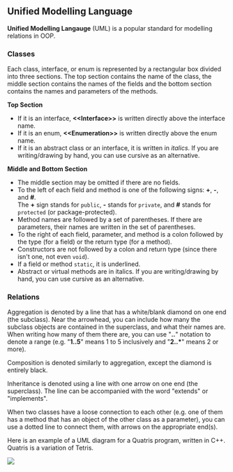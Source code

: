 ## Unified Modelling Language

**Unified Modelling Langauge** (UML) is a popular standard for modelling relations in OOP.

### Classes

Each class, interface, or enum is represented by a rectangular box divided into three sections. The top section contains the name of the class, the middle section contains the names of the fields and the bottom section contains the names and parameters of the methods.

**Top Section**
* If it is an interface, **\<<Interface\>>** is written directly above the interface name.
* If it is an enum, **\<<Enumeration\>>** is written directly above the enum name.
* If it is an abstract class or an interface, it is written in *italics*. If you are writing/drawing by hand, you can use cursive as an alternative.

**Middle and Bottom Section**
* The middle section may be omitted if there are no fields.
* To the left of each field and method is one of the following signs: **+**, **-**, and **#**.  
  The **+** sign stands for `public`, **-** stands for `private`, and **#** stands for `protected` (or package-protected).
* Method names are followed by a set of parentheses. If there are parameters, their names are written in the set of parentheses.
* To the right of each field, parameter, and method is a colon followed by the type (for a field) or the return type (for a method).
* Constructors are not followed by a colon and return type (since there isn't one, not even `void`). 
* If a field or method `static`, it is underlined.
* Abstract or virtual methods are in italics. If you are writing/drawing by hand, you can use cursive as an alternative.

### Relations

Aggregation is denoted by a line that has a white/blank diamond on one end (the subclass). Near the arrowhead, you can include how many the subclass objects are contained in the superclass, and what their names are. When writing how many of them there are, you can use "**..**" notation to denote a range (e.g. "**1..5**" means 1 to 5 inclusively and "**2..\***" means 2 or more).

Composition is denoted similarly to aggregation, except the diamond is entirely black.

Inheritance is denoted using a line with one arrow on one end (the superclass). The line can be accompanied with the word "extends" or "implements".

When two classes have a loose connection to each other (e.g. one of them has a method that has an object of the other class as a parameter), you can use a dotted line to connect them, with arrows on the appropriate end(s).

Here is an example of a UML diagram for a Quatris program, written in C++. Quatris is a variation of Tetris. 
    
![](../../Images/Quatris_UML.png)
